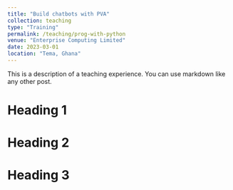 ```yaml
---
title: "Build chatbots with PVA"
collection: teaching
type: "Training"
permalink: /teaching/prog-with-python
venue: "Enterprise Computing Limited"
date: 2023-03-01
location: "Tema, Ghana"
---
```


This is a description of a teaching experience. You can use markdown like any other post.

Heading 1
======

Heading 2
======

Heading 3
======